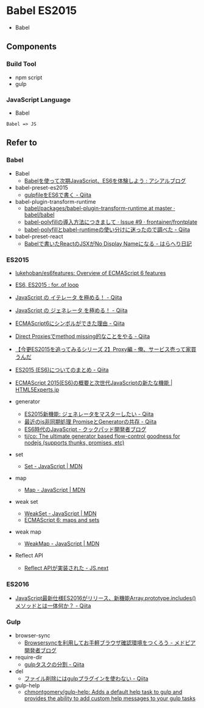# Babel ES2015

* Babel

## Components

### Build Tool

* npm script
* gulp

### JavaScript Language

* Babel

```
Babel => JS
```

## Refer to

### Babel

* Babel
    * [Babelを使って次期JavaScript、ES6を体験しよう : アシアルブログ](http://blog.asial.co.jp/1434)
* babel-preset-es2015
    * [gulpfileをES6で書く - Qiita](http://qiita.com/kosuke_nishaya/items/cf7f8a2dbb8e47d064fd)
* babel-plugin-transform-runtime
    * [babel/packages/babel-plugin-transform-runtime at master · babel/babel](https://github.com/babel/babel/tree/master/packages/babel-plugin-transform-runtime)
    * [babel-polyfillの導入方法につきまして · Issue #9 · frontainer/frontplate](https://github.com/frontainer/frontplate/issues/9#issuecomment-188496865)
    * [babel-polyfillとbabel-runtimeの使い分けに迷ったので調べた - Qiita](http://qiita.com/inuscript/items/d2a9d5d4daedaacff924)
* babel-preset-react
    * [Babelで書いたReactのJSXがNo Display Nameになる - はらへり日記](http://sota1235.hatenablog.com/entry/2015/11/07/132832)

### ES2015

* [lukehoban/es6features: Overview of ECMAScript 6 features](https://github.com/lukehoban/es6features)
* [ES6, ES2015 : for..of loop](http://putaindecode.io/en/articles/js/es2015/for-of/)
* [JavaScript の イテレータ を極める！ - Qiita](http://qiita.com/kura07/items/cf168a7ea20e8c2554c6)
* [JavaScript の ジェネレータ を極める！ - Qiita](http://qiita.com/kura07/items/d1a57ea64ef5c3de8528)
* [ECMAScript6にシンボルができた理由 - Qiita](http://qiita.com/naruto/items/312adeb6145eb6221be7)
* [Direct Proxiesでmethod missing的なことをやる - Qiita](http://qiita.com/hokaccha/items/3a3ea6180e94e70bc335)
* [【今更ES2015を追ってみるシリーズ 2】Proxy編 - 俺、サービス売って家買うんだ](http://www.ie-kau.net/entry/2015/10/21/【今更ES2015を追ってみるシリーズ_2】Proxy編)
* [ES2015 (ES6)についてのまとめ - Qiita](http://qiita.com/tuno-tky/items/74ca595a9232bcbcd727)
* [ECMAScript 2015(ES6)の概要と次世代JavaScriptの新たな機能 | HTML5Experts.jp](https://html5experts.jp/1000ch/16984/)

* generator
    * [ES2015新機能: ジェネレータをマスターしたい - Qiita](http://qiita.com/niisan-tokyo/items/562b1ec8b059b81e6d85)
    * [最近のjs非同期処理 PromiseとGeneratorの共存 - Qiita](http://qiita.com/kidach1/items/d997df84a0ede39d76ad)
    * [ES6時代のJavaScript - クックパッド開発者ブログ](http://techlife.cookpad.com/entry/2015/02/02/094607)
    * [tj/co: The ultimate generator based flow-control goodness for nodejs (supports thunks, promises, etc)](https://github.com/tj/co)

* set
    * [Set - JavaScript | MDN](https://developer.mozilla.org/ja/docs/Web/JavaScript/Reference/Global_Objects/Set)

* map
    * [Map - JavaScript | MDN](https://developer.mozilla.org/ja/docs/Web/JavaScript/Reference/Global_Objects/Map)

* weak set
    * [WeakSet - JavaScript | MDN](https://developer.mozilla.org/en-US/docs/Web/JavaScript/Reference/Global_Objects/WeakSet)
    * [ECMAScript 6: maps and sets](http://www.2ality.com/2015/01/es6-maps-sets.html)

* weak map
    * [WeakMap - JavaScript | MDN](https://developer.mozilla.org/en-US/docs/Web/JavaScript/Reference/Global_Objects/WeakMap)

* Reflect API
    * [Reflect APIが実装された - JS.next](http://js-next.hatenablog.com/entry/2015/03/24/190111)

### ES2016

* [JavaScript最新仕様ES2016がリリース、新機能Array.prototype.includes()メソッドとは一体何か？ - Qiita](http://qiita.com/tonkotsuboy_com/items/e88e4c4d8006ef67782c)

### Gulp

* browser-sync
    * [Browsersyncを利用してお手軽ブラウザ確認環境をつくろう - メドピア開発者ブログ](http://tech.medpeer.co.jp/entry/2015/06/09/071758)
* require-dir
    * [gulpタスクの分割 - Qiita](http://qiita.com/dhun/items/c8633800097f1e7ecf70)
* del
    * [ファイル削除にはgulpプラグインを使わない - Qiita](http://qiita.com/shinnn/items/bd7ad79526eff37cebd0)
* gulp-help
    * [chmontgomery/gulp-help: Adds a default help task to gulp and provides the ability to add custom help messages to your gulp tasks](https://github.com/chmontgomery/gulp-help)
